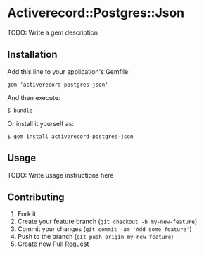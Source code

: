 # Activerecord::Postgres::Json

TODO: Write a gem description

## Installation

Add this line to your application's Gemfile:

    gem 'activerecord-postgres-json'

And then execute:

    $ bundle

Or install it yourself as:

    $ gem install activerecord-postgres-json

## Usage

TODO: Write usage instructions here

## Contributing

1. Fork it
2. Create your feature branch (`git checkout -b my-new-feature`)
3. Commit your changes (`git commit -am 'Add some feature'`)
4. Push to the branch (`git push origin my-new-feature`)
5. Create new Pull Request
